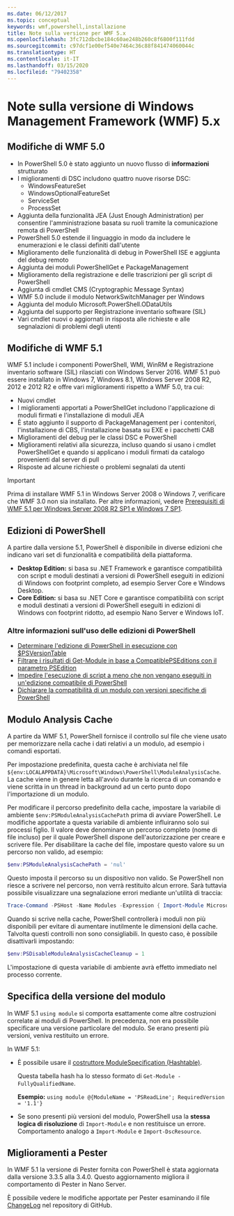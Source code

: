 ```yaml
---
ms.date: 06/12/2017
ms.topic: conceptual
keywords: wmf,powershell,installazione
title: Note sulla versione per WMF 5.x
ms.openlocfilehash: 3fc712dbcbe184c60ae248b260c8f6800f111fdd
ms.sourcegitcommit: c97dcf1e00ef540e7464c36c88f841474060044c
ms.translationtype: HT
ms.contentlocale: it-IT
ms.lasthandoff: 03/15/2020
ms.locfileid: "79402358"
---
```

# <a name="windows-management-framework-wmf-5x-release-notes"></a>Note sulla versione di Windows Management Framework (WMF) 5.x

## <a name="wmf-50-changes"></a>Modifiche di WMF 5.0

- In PowerShell 5.0 è stato aggiunto un nuovo flusso di **informazioni** strutturato
- I miglioramenti di DSC includono quattro nuove risorse DSC:
  - WindowsFeatureSet
  - WindowsOptionalFeatureSet
  - ServiceSet
  - ProcessSet
- Aggiunta della funzionalità JEA (Just Enough Administration) per consentire l'amministrazione basata su ruoli tramite la comunicazione remota di PowerShell
- PowerShell 5.0 estende il linguaggio in modo da includere le enumerazioni e le classi definiti dall'utente
- Miglioramento delle funzionalità di debug in PowerShell ISE e aggiunta del debug remoto
- Aggiunta dei moduli PowerShellGet e PackageManagement
- Miglioramento della registrazione e delle trascrizioni per gli script di PowerShell
- Aggiunta di cmdlet CMS (Cryptographic Message Syntax)
- WMF 5.0 include il modulo NetworkSwitchManager per Windows
- Aggiunta del modulo Microsoft.PowerShell.ODataUtils
- Aggiunta del supporto per Registrazione inventario software (SIL)
- Vari cmdlet nuovi o aggiornati in risposta alle richieste e alle segnalazioni di problemi degli utenti

## <a name="wmf-51-changes"></a>Modifiche di WMF 5.1

WMF 5.1 include i componenti PowerShell, WMI, WinRM e Registrazione inventario software (SIL) rilasciati con Windows Server 2016. WMF 5.1 può essere installato in Windows 7, Windows 8.1, Windows Server 2008 R2, 2012 e 2012 R2 e offre vari miglioramenti rispetto a WMF 5.0, tra cui:

- Nuovi cmdlet
- I miglioramenti apportati a PowerShellGet includono l'applicazione di moduli firmati e l'installazione di moduli JEA
- È stato aggiunto il supporto di PackageManagement per i contenitori, l'installazione di CBS, l'installazione basata su EXE e i pacchetti CAB
- Miglioramenti del debug per le classi DSC e PowerShell
- Miglioramenti relativi alla sicurezza, incluso quando si usano i cmdlet PowerShellGet e quando si applicano i moduli firmati da catalogo provenienti dal server di pull
- Risposte ad alcune richieste o problemi segnalati da utenti

> [!IMPORTANT]
> Prima di installare WMF 5.1 in Windows Server 2008 o Windows 7, verificare che WMF 3.0 non sia installato. Per altre informazioni, vedere [Prerequisiti di WMF 5.1 per Windows Server 2008 R2 SP1 e Windows 7 SP1](../setup/install-configure.md#wmf-51-prerequisites-for-windows-server-2008-r2-sp1-and-windows-7-sp1).

## <a name="powershell-editions"></a>Edizioni di PowerShell

A partire dalla versione 5.1, PowerShell è disponibile in diverse edizioni che indicano vari set di funzionalità e compatibilità della piattaforma.

- **Desktop Edition:** si basa su .NET Framework e garantisce compatibilità con script e moduli destinati a versioni di PowerShell eseguiti in edizioni di Windows con footprint completo, ad esempio Server Core e Windows Desktop.
- **Core Edition:** si basa su .NET Core e garantisce compatibilità con script e moduli destinati a versioni di PowerShell eseguiti in edizioni di Windows con footprint ridotto, ad esempio Nano Server e Windows IoT.

### <a name="learn-more-about-using-powershell-editions"></a>Altre informazioni sull'uso delle edizioni di PowerShell

- [Determinare l'edizione di PowerShell in esecuzione con $PSVersionTable](/powershell/module/microsoft.powershell.core/about/about_automatic_variables)
- [Filtrare i risultati di Get-Module in base a CompatiblePSEditions con il parametro PSEdition](/powershell/module/microsoft.powershell.core/get-module)
- [Impedire l'esecuzione di script a meno che non vengano eseguiti in un'edizione compatibile di PowerShell](/powershell/scripting/gallery/concepts/script-psedition-support)
- [Dichiarare la compatibilità di un modulo con versioni specifiche di PowerShell](/powershell/scripting/gallery/concepts/module-psedition-support)

## <a name="module-analysis-cache"></a>Modulo Analysis Cache

A partire da WMF 5.1, PowerShell fornisce il controllo sul file che viene usato per memorizzare nella cache i dati relativi a un modulo, ad esempio i comandi esportati.

Per impostazione predefinita, questa cache è archiviata nel file `${env:LOCALAPPDATA}\Microsoft\Windows\PowerShell\ModuleAnalysisCache`. La cache viene in genere letta all'avvio durante la ricerca di un comando e viene scritta in un thread in background ad un certo punto dopo l'importazione di un modulo.

Per modificare il percorso predefinito della cache, impostare la variabile di ambiente `$env:PSModuleAnalysisCachePath` prima di avviare PowerShell. Le modifiche apportate a questa variabile di ambiente influiranno solo sui processi figlio. Il valore deve denominare un percorso completo (nome di file incluso) per il quale PowerShell dispone dell'autorizzazione per creare e scrivere file. Per disabilitare la cache del file, impostare questo valore su un percorso non valido, ad esempio:

```powershell
$env:PSModuleAnalysisCachePath = 'nul'
```

Questo imposta il percorso su un dispositivo non valido. Se PowerShell non riesce a scrivere nel percorso, non verrà restituito alcun errore. Sarà tuttavia possibile visualizzare una segnalazione errori mediante un'utilità di traccia:

```powershell
Trace-Command -PSHost -Name Modules -Expression { Import-Module Microsoft.PowerShell.Management -Force }
```

Quando si scrive nella cache, PowerShell controllerà i moduli non più disponibili per evitare di aumentare inutilmente le dimensioni della cache. Talvolta questi controlli non sono consigliabili. In questo caso, è possibile disattivarli impostando:

```powershell
$env:PSDisableModuleAnalysisCacheCleanup = 1
```

L'impostazione di questa variabile di ambiente avrà effetto immediato nel processo corrente.

## <a name="specifying-module-version"></a>Specifica della versione del modulo

In WMF 5.1 `using module` si comporta esattamente come altre costruzioni correlate ai moduli di PowerShell.
In precedenza, non era possibile specificare una versione particolare del modulo. Se erano presenti più versioni, veniva restituito un errore.

In WMF 5.1:

- È possibile usare il [costruttore ModuleSpecification (Hashtable)](/dotnet/api/microsoft.powershell.commands.modulespecification.-ctor?view=powershellsdk-1.1.0#Microsoft_PowerShell_Commands_ModuleSpecification__ctor_System_Collections_Hashtable_).

  Questa tabella hash ha lo stesso formato di `Get-Module -FullyQualifiedName`.

  **Esempio:** `using module @{ModuleName = 'PSReadLine'; RequiredVersion = '1.1'}`

- Se sono presenti più versioni del modulo, PowerShell usa la **stessa logica di risoluzione** di `Import-Module` e non restituisce un errore. Comportamento analogo a `Import-Module` e `Import-DscResource`.

## <a name="improvements-to-pester"></a>Miglioramenti a Pester

In WMF 5.1 la versione di Pester fornita con PowerShell è stata aggiornata dalla versione 3.3.5 alla 3.4.0.
Questo aggiornamento migliora il comportamento di Pester in Nano Server.

È possibile vedere le modifiche apportate per Pester esaminando il file [ChangeLog](https://github.com/pester/Pester/blob/master/CHANGELOG.md) nel repository di GitHub.
